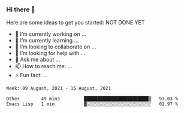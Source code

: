 ### Hi there 👋


Here are some ideas to get you started:
NOT DONE YET
- 🔭 I’m currently working on ...
- 🌱 I’m currently learning ...
- 👯 I’m looking to collaborate on ...
- 🤔 I’m looking for help with ...
- 💬 Ask me about ...
- 📫 How to reach me: ...
- ⚡ Fun fact: ...

<!--START_SECTION:waka-->
```text
Week: 09 August, 2021 - 15 August, 2021

Other        49 mins         ████████████████████████▒   97.03 % 
Emacs Lisp   1 min           ▓░░░░░░░░░░░░░░░░░░░░░░░░   02.97 % 
```
<!--END_SECTION:waka-->
